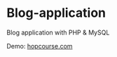 # Blog-application
Blog application with PHP &amp; MySQL

Demo: [hopcourse.com](https://hopcourse.com)
